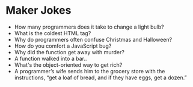 # Maker Jokes

* How many programmers does it take to change a light bulb? <!-- None! It's a hardware problem -->
* What is the coldest HTML tag? <!-- <br /> -->
* Why do programmers often confuse Christmas and Halloween? <!-- Because OCT 31 == DEC 25 -->
* How do you comfort a JavaScript bug? <!--You console it-->
* Why did the function get away with murder? <!-- Because it was anonymous -->
* A function walked into a bar.. <!-- and returned itself -->
* What's the object-oriented way to get rich? <!-- Inhertitance!!! -->
* A programmer’s wife sends him to the grocery store with the instructions, “get a loaf of bread, and if they have eggs, get a dozen.” <!--He comes home with a dozen loaf of bread and tells her, “they had eggs.” -->